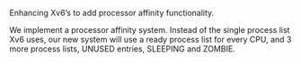 Enhancing Xv6’s to add processor affinity functionality.

We implement a processor affinity system. Instead of the single process list
Xv6 uses, our new system will use a ready process list for every CPU, and 3 more process lists, UNUSED
entries, SLEEPING and ZOMBIE.
